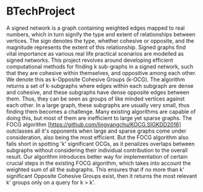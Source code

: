 # BTechProject
A signed network is a graph containing weighted edges mapped to real numbers, which in turn signify the type and extent of relationships between vertices. The sign denotes the type, whether cohesive or opposite, and the magnitude represents the extent of this relationship. Signed graphs find vital importance as various real life practical scenarios are modelled as signed networks. This project revolves around developing efficient computational methods for finding k sub-graphs in a signed network, such that they are cohesive within themselves, and oppositive among each other. We denote this as k-Opposite Cohesive Groups (k-OCG). The algorithm returns a set of k-subgraphs where edges within each subgraph are dense and cohesive, and these subgraphs have dense opposite edges between them. Thus, they can be seen as groups of like minded vertices against each other. In a large graph, these subgraphs are usually very small, thus finding them becomes a challenge. Many existing algorithms are capable of doing this, but most of them are inefficient to large yet sparse graphs. The FOCG algorithm [https://github.com/lingyangchu/KOCG.SIGKDD2016] outclasses all it's opponents when large and sparse graphs come under consideration, also being the most efficient. But the FOCG algorithm also falls short in spotting 'k' significant OCGs, as it penalizes overlaps between subgraphs without considering their individual contribution to the overall result.
Our algorithm introduces better way for implementation of certain crucial steps in the existing FOCG algorithm, which takes into account the weighted sum of all the subgraphs. This ensures that if no more than k' significant Opposite Cohesive Groups exist, then it returns the most relevant k' groups only on a query for k > k'.
